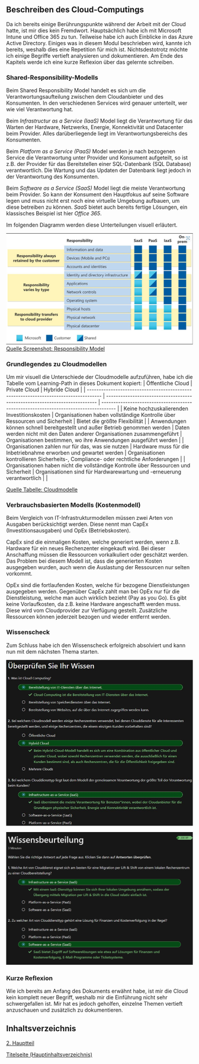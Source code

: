 ## Beschreiben des Cloud-Computings

Da ich bereits einige Berührungspunkte während der Arbeit mit der Cloud hatte, ist mir dies kein Fremdwort. Hauptsächlich habe ich mit Microsoft Intune und Office 365 zu tun. Teilweise habe ich auch Einblicke in das Azure Active Directory. Einiges was in diesem Modul beschrieben wird, kannte ich bereits, weshalb dies eine Repetition für mich ist. Nichtsdestotrotz möchte ich einige Begriffe vertieft analysieren und dokumentieren. Am Ende des Kapitels werde ich eine kurze Reflexion über das gelernte schreiben.

### Shared-Responsibility-Modells

Beim Shared Responsibility Model handelt es sich um die Verantwortungsaufteilung zwischen dem Cloudanbieter und des Konsumenten. In den verschiedenen Services wird genauer unterteilt, wer wie viel Verantwortung hat.

Beim *Infrastructur as a Service (IaaS)* Model liegt die Verantwortung für das Warten der Hardware, Netzwerks, Energie, Konnektivität und Datacenter beim Provider. Alles darüberliegende liegt im Verantwortungsbereichs des Konsumenten.

Beim *Platform as a Service (PaaS)* Model werden je nach bezogenen Service die Verantwortung unter Provider und Konsument aufgeteilt, so ist z.B. der Provider für das Bereitstellen einer SQL-Datenbank (SQL Database) verantwortlich. Die Wartung und das Updaten der Datenbank liegt jedoch in der Verantwortung des Konsumenten.

Beim *Software as a Service (SaaS)* Model liegt die meiste Verantwortung beim Provider. So kann der Konsument den Hauptfokus auf seine Software legen und muss nicht erst noch eine virtuelle Umgebung aufbauen, um diese betreiben zu können. *SaaS* bietet auch bereits fertige Lösungen, ein klassisches Beispiel ist hier *Office 365*.


Im folgenden Diagramm werden diese Unterteilungen visuell erläutert.

![Shared Responsibility Model](../ressources/Sharedrespons_Screenshot.jpg)
[Quelle Screenshot: Responsibility Model](../4_Anhang/Quellenangabe.md#iaas-paas-und-saas)

### Grundlegendes zu Cloudmodellen

Um mir visuell die Unterschiede der Cloudmodelle aufzuführen, habe ich die Tabelle vom Learning-Path in dieses Dokument kopiert:
| Öffentliche Cloud                                                                    | Private Cloud                                                              | Hybride Cloud                                                                        |
| ------------------------------------------------------------------------------------ | -------------------------------------------------------------------------- | ------------------------------------------------------------------------------------ |
| Keine hochzuskalierenden Investitionskosten                                          | Organisationen haben vollständige Kontrolle über Ressourcen und Sicherheit | Bietet die größte Flexibilität                                                       |
| Anwendungen können schnell bereitgestellt und außer Betrieb genommen werden          | Daten werden nicht mit den Daten anderer Organisationen zusammengeführt    | Organisationen bestimmen, wo ihre Anwendungen ausgeführt werden                      |
| Organisationen zahlen nur für das, was sie nutzen                                    | Hardware muss für die Inbetriebnahme erworben und gewartet werden          | Organisationen kontrollieren Sicherheits-, Compliance- oder rechtliche Anforderungen |
| Organisationen haben nicht die vollständige Kontrolle über Ressourcen und Sicherheit | Organisationen sind für Hardwarewartung und -erneuerung verantwortlich     |                                                                                    |

[Quelle Tabelle: Cloudmodelle](../4_Anhang/Quellenangabe.md#Tabelle-der-verschiedenen-cloudmodelle)

### Verbrauchsbasierten Modells (Kostenmodell)

Beim Vergleich von IT-Infrastrukturmodellen müssen zwei Arten von Ausgaben berücksichtigt werden. Diese nennt man CapEx (Investitionsausgaben) und OpEx (Betriebskosten).

CapEx sind die einmaligen Kosten, welche generiert werden, wenn z.B. Hardware für ein neues Rechenzenter eingekauft wird. Bei dieser Anschaffung müssen die Ressourcen vorkalkuliert oder geschätzt werden. Das Problem bei diesem Modell ist, dass die generierten Kosten ausgegeben wurden, auch wenn die Auslastung der Ressourcen nur selten vorkommt.

OpEx sind die fortlaufenden Kosten, welche für bezogene Dienstleistungen ausgegeben werden. Gegenüber CapEx zahlt man bei OpEx nur für die Dienstleistung, welche man auch wirklich bezieht (Pay as you Go). Es gibt keine Vorlaufkosten, da z.B. keine Hardware angeschafft werden muss. Diese wird vom Cloudprovider zur Verfügung gestellt. Zusätzliche Ressourcen können jederzeit bezogen und wieder entfernt werden. 


### Wissenscheck
Zum Schluss habe ich den Wissenscheck erfolgreich absolviert und kann nun mit dem nächsten Thema starten.

![1. Wissensbeurteilung](../ressources/Wissenscheck_GrundlegendeszucloudComputing.jpg)

![2. Wissensbeurteilung](../ressources/2_Wissensbeuurteilung.png)

### Kurze Reflexion

Wie ich bereits am Anfang des Dokuments erwähnt habe, ist mir die Cloud kein komplett neuer Begriff, weshalb mir die Einführung nicht sehr schwergefallen ist. Mir hat es jedoch geholfen, einzelne Themen vertieft anzuschauen und zusätzlich zu dokumentieren.

## Inhaltsverzeichnis

[2. Hauptteil](./README.md)

[Titelseite (Hauptinhaltsverzeichnis)](../README.md)
